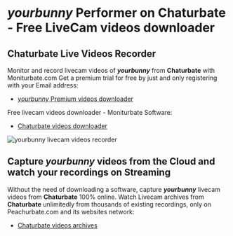 # _yourbunny_ Performer on Chaturbate - Free LiveCam videos downloader

## Chaturbate Live Videos Recorder

Monitor and record livecam videos of **_yourbunny_** from **Chaturbate** with Moniturbate.com
Get a premium trial for free by just and only registering with your Email address:
* [_yourbunny_ Premium videos downloader](https://moniturbate.com/request-demo-licence-key.html)

Free livecam videos downloader - Moniturbate Software:
* [Chaturbate videos downloader](https://moniturbate.com/moniturbate-download-software.html)

![_yourbunny_ livecam videos recorder](https://peachurnet.com/templates/moniturbate-software.png)


## Capture _yourbunny_ videos from the Cloud and watch your recordings on Streaming

Without the need of downloading a software, capture **_yourbunny_** livecam videos from **Chaturbate** 100% online.
Watch Livecam archives from **Chaturbate** unlimitedly from thousands of existing recordings, only on Peachurbate.com and its websites network:
* [Chaturbate videos archives](https://peachurnet.com/)